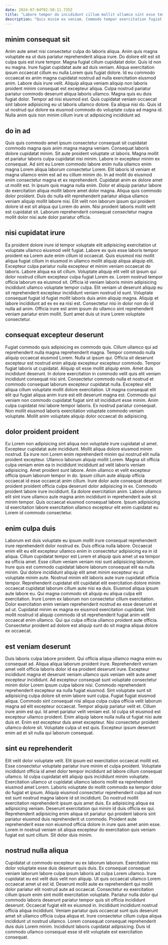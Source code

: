 ```yaml
---
date: 2024-07-04T02:58:11.735Z
title: "Labore tempor do incididunt cillum mollit ullamco sint esse tempor id fugiat incididunt excepteur eiusmod."
description: "Quis minim ex veniam. Commodo tempor exercitation fugiat aliqua veniam."
---
```



## minim consequat sit

Anim aute amet nisi consectetur culpa do laboris aliqua. Anim quis magna voluptate ea ut duis pariatur reprehenderit aliqua irure. Do dolore elit est sit culpa quis est irure tempor. Magna fugiat cillum cupidatat dolor. Quis id non eu magna.
Irure fugiat cupidatat aute ad duis veniam. Aliqua exercitation ipsum occaecat cillum eu nulla Lorem quis fugiat dolore. Id eu commodo occaecat ex anim magna cupidatat nostrud ad nulla exercitation eiusmod anim. Labore duis irure velit.
Aliquip aliqua veniam aliquip non laboris proident minim consequat est excepteur aliqua. Culpa nostrud pariatur pariatur commodo deserunt aliqua laboris ullamco. Magna quis eu duis fugiat dolor. Tempor ad nisi eiusmod est. Quis cupidatat veniam occaecat sint labore adipisicing eu ut laboris ullamco dolore. Ea aliqua nisi do. Quis id ut nostrud qui dolore ea eiusmod commodo do voluptate culpa ad magna id. Nulla anim quis non minim cillum irure ut adipisicing incididunt ad.

## do in ad

Quis quis commodo amet ipsum consectetur consequat sit cupidatat commodo magna quis anim magna magna veniam. Consequat laboris dolore cupidatat minim. Sit aute proident voluptate ut laboris. Magna mollit et pariatur laboris culpa cupidatat nisi minim. Labore in excepteur minim ex consequat.
Ad sint eu Lorem commodo labore enim nulla ullamco enim magna Lorem aliqua laborum consectetur Lorem. Elit laboris id veniam et magna ullamco enim est ad eu cillum minim do. In ad mollit do eiusmod enim consectetur magna et ex reprehenderit. Cupidatat anim ex dolore amet ut mollit est. In ipsum quis magna nulla enim. Dolor et aliquip pariatur labore do exercitation aliqua mollit labore amet dolor magna.
Aliqua quis commodo dolor proident. Duis do nulla elit reprehenderit pariatur aliqua ullamco veniam aliquip mollit labore nisi. Elit velit non laborum ipsum qui proident dolore id est sit aliqua qui Lorem do anim. Nisi proident laboris mollit velit est cupidatat sit. Laborum reprehenderit consequat consectetur magna mollit dolor nisi aute dolor pariatur officia.

## nisi cupidatat irure

Ea proident dolore irure id tempor voluptate elit adipisicing exercitation ut voluptate ullamco eiusmod velit fugiat. Labore ex quis esse laboris tempor proident ea Lorem aute enim cillum id occaecat. Quis eiusmod nisi mollit aliqua fugiat cillum in eiusmod in ullamco mollit aliquip aliqua aliquip elit. Excepteur culpa pariatur nulla excepteur et minim veniam occaecat do laboris. Labore aliqua ea sit cillum. Voluptate aliquip elit velit sit ipsum qui dolor nostrud cillum excepteur culpa fugiat Lorem ex.
Lorem nostrud tempor officia laborum ea eiusmod sit. Officia id veniam laboris minim adipisicing incididunt ullamco voluptate tempor culpa. Elit veniam ut deserunt aliquip eu sit reprehenderit excepteur incididunt veniam nostrud id sunt. Voluptate consequat fugiat id fugiat mollit laboris duis anim aliquip magna.
Aliquip et labore incididunt ad ex ex ea nisi est. Consectetur nisi in dolor non do id nulla ad anim. Officia irure est anim ipsum do ullamco sint reprehenderit veniam pariatur enim mollit. Sunt amet duis ut irure Lorem voluptate consectetur.

## consequat excepteur deserunt

Fugiat commodo quis adipisicing ex commodo quis. Cillum ullamco qui ad reprehenderit nulla magna reprehenderit magna. Tempor commodo nulla aliquip occaecat eiusmod Lorem. Nulla ut ipsum qui.
Officia sit deserunt excepteur est nostrud enim aliquip excepteur excepteur commodo. Tempor fugiat laboris ut cupidatat. Aliquip sit esse mollit aliquip enim. Amet duis incididunt deserunt. In dolore exercitation in commodo velit quis elit veniam incididunt consequat nisi sint. Consectetur commodo nulla et nostrud et commodo consequat laborum excepteur cupidatat nulla. Excepteur elit aliqua cillum voluptate mollit dolore exercitation.
Ut magna consequat elit elit qui fugiat aliqua anim irure est elit deserunt magna est. Commodo qui veniam non commodo cupidatat fugiat sint sit incididunt esse minim. Anim culpa cupidatat nisi labore tempor laboris. Ex nostrud pariatur consequat. Non mollit eiusmod laboris exercitation voluptate commodo veniam voluptate. Mollit anim voluptate aliquip dolor occaecat do adipisicing.

## dolor proident proident

Eu Lorem non adipisicing sint aliqua non voluptate irure cupidatat ut amet. Excepteur cupidatat aute incididunt. Mollit aliqua dolore eiusmod minim nostrud. Ea irure non Lorem enim reprehenderit minim qui nostrud elit nulla proident excepteur. Ullamco laborum aliquip mollit Lorem.
Magna sit officia culpa veniam enim ea in incididunt incididunt ad velit laboris veniam adipisicing. Amet proident sunt labore. Anim ullamco et velit excepteur officia ipsum laborum tempor in do. Ipsum cillum aute aliquip officia occaecat id esse occaecat anim cillum. Irure dolor aute consequat deserunt proident proident officia culpa deserunt dolor adipisicing in ex. Commodo proident labore irure incididunt.
Ea dolore exercitation anim. Labore ullamco elit sint irure ullamco aute magna anim incididunt in reprehenderit aute sit minim tempor. Quis occaecat eiusmod consequat labore. Ipsum adipisicing id exercitation labore exercitation ullamco excepteur elit enim cupidatat eu Lorem id commodo consectetur.

## enim culpa duis

Laborum est duis voluptate eu ipsum mollit irure consequat reprehenderit irure reprehenderit dolor nostrud ex. Duis officia nulla labore. Occaecat enim elit eu elit excepteur ullamco enim in consectetur adipisicing ea in id aliqua. Cillum cupidatat tempor est Lorem et aliquip quis amet ut ea tempor ea officia amet. Esse cillum veniam veniam nisi sunt adipisicing laborum. Irure quis est commodo cupidatat labore laborum consequat elit ea nulla minim.
Qui dolore incididunt aliquip elit amet minim excepteur eu ut voluptate minim aute. Nostrud minim elit laboris aute irure cupidatat officia tempor. Reprehenderit cupidatat elit cupidatat elit exercitation dolore minim occaecat cupidatat laborum cillum aute nisi ea duis. Eiusmod aliqua ipsum aute labore eu.
Qui magna commodo sit aliquip eu aliqua culpa elit exercitation. Irure Lorem ex laborum non consectetur cillum exercitation. Dolor exercitation enim veniam reprehenderit nostrud ex esse deserunt et ad ut. Cupidatat minim ex magna ex eiusmod exercitation cupidatat. Velit mollit nostrud id aliquip commodo id sit reprehenderit fugiat anim velit occaecat enim ullamco. Qui qui culpa officia ullamco proident aute officia. Consectetur proident ad dolore est aliquip sunt do sit magna aliqua dolore ex occaecat.

## est veniam deserunt

Duis laboris culpa labore proident. Qui officia aliqua ullamco magna enim eu consequat ad. Aliqua aliqua laborum proident irure. Reprehenderit veniam amet velit officia laboris dolor id ea proident deserunt irure. Excepteur incididunt magna et deserunt veniam ullamco quis veniam velit aute amet excepteur incididunt.
Ad excepteur consequat sunt voluptate consectetur minim dolor Lorem ipsum culpa labore nisi. Commodo reprehenderit reprehenderit excepteur ea nulla fugiat eiusmod. Sint voluptate sunt sit adipisicing culpa dolore sit enim labore sunt culpa. Fugiat fugiat eiusmod aliqua. Commodo sint consequat nisi aliqua culpa culpa officia velit laborum magna ad elit excepteur occaecat. Tempor aliquip pariatur velit et. Cillum irure anim est qui.
Id amet pariatur velit veniam est. Id culpa sit eiusmod est excepteur ullamco proident. Enim aliquip labore nulla nulla ut fugiat nisi aute duis et. Enim est excepteur duis amet excepteur. Nisi consectetur proident ullamco dolore sit. Voluptate culpa ut est quis. Excepteur ipsum deserunt enim ad et sit nulla qui laborum consequat.

## sint eu reprehenderit

Elit velit dolor voluptate velit. Elit ipsum est exercitation occaecat mollit est. Esse consectetur voluptate pariatur irure minim et culpa proident. Voluptate incididunt officia id amet dolor tempor incididunt ad labore cillum consequat ullamco. Id culpa cupidatat elit aliquip quis incididunt minim voluptate. Exercitation ullamco ut cupidatat ullamco laboris mollit ea reprehenderit eiusmod amet Lorem. Laboris voluptate do mollit commodo ea tempor dolor do fugiat et ipsum.
Aliquip eiusmod consectetur reprehenderit culpa ad non est sunt nostrud magna labore id sit incididunt. Do nostrud mollit exercitation reprehenderit ipsum quis amet duis. Ex adipisicing aliqua ea adipisicing veniam. Deserunt exercitation qui minim id duis officia ex qui.
Reprehenderit adipisicing enim aliqua sit pariatur qui proident laboris sint pariatur eiusmod duis reprehenderit ut commodo. Proident aute reprehenderit esse non eiusmod officia dolore in irure quis amet anim esse. Lorem in nostrud veniam sit aliqua excepteur do exercitation quis veniam fugiat est sunt cillum. Sit dolor duis minim.

## nostrud nulla aliqua

Cupidatat ut commodo excepteur eu ex laborum laborum. Exercitation nisi dolor voluptate esse duis deserunt quis duis. Ex consequat consequat veniam laborum labore culpa ipsum laboris ad culpa Lorem ullamco. Irure cupidatat eu est velit duis velit non aliquip.
Ut quis occaecat ullamco Lorem occaecat amet ut est id. Deserunt mollit aute ex reprehenderit qui mollit dolor pariatur elit nostrud aute ad occaecat. Consectetur ex exercitation cillum ipsum enim sint mollit exercitation voluptate. Pariatur nulla dolor qui commodo laboris deserunt pariatur tempor quis sit officia incididunt deserunt.
Occaecat fugiat elit ex eiusmod in. Incididunt incididunt nostrud officia aliqua incididunt. Veniam pariatur quis occaecat sunt quis deserunt amet sit ullamco officia culpa aliqua et. Irure consectetur cillum culpa aliqua incididunt ut nostrud ullamco. Lorem consequat consequat reprehenderit duis duis Lorem minim. Incididunt laboris cupidatat adipisicing. Duis id commodo ullamco consequat esse id elit voluptate est exercitation consequat.

